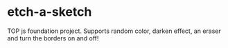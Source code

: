 # etch-a-sketch
TOP js foundation project.
Supports random color, darken effect, an eraser and turn the borders on and off!
